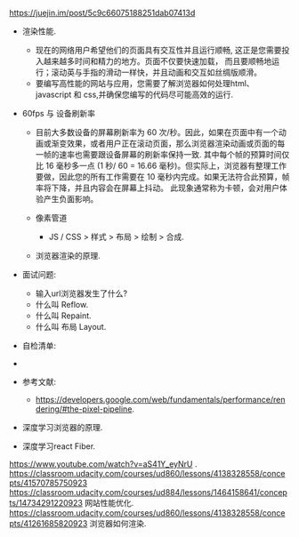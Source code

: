 https://juejin.im/post/5c9c66075188251dab07413d

* 渲染性能.
    * 现在的网络用户希望他们的页面具有交互性并且运行顺畅, 这正是您需要投入越来越多时间和精力的地方。页面不仅要快速加载，
    而且要顺畅地运行；滚动英与手指的滑动一样快，并且动画和交互如丝绸版顺滑。
    * 要编写高性能的网站与应用，您需要了解浏览器如何处理html、javascript 和 css,并确保您编写的代码尽可能高效的运行.

* 60fps 与 设备刷新率
    * 目前大多数设备的屏幕刷新率为 60 次/秒。因此，如果在页面中有一个动画或渐变效果，或者用户正在滚动页面，那么浏览器渲染动画或页面的每一帧的速率也需要跟设备屏幕的刷新率保持一致.
其中每个帧的预算时间仅比 16 毫秒多一点 (1 秒/ 60 = 16.66 毫秒)。但实际上，浏览器有整理工作要做，因此您的所有工作需要在 10 毫秒内完成。如果无法符合此预算，帧率将下降，并且内容会在屏幕上抖动。 此现象通常称为卡顿，会对用户体验产生负面影响。
    * 像素管道
        * JS / CSS > 样式 > 布局 > 绘制 > 合成.

    * 浏览器渲染的原理.
    
* 面试问题:
    * 输入url浏览器发生了什么?
    * 什么叫 Reflow.
    * 什么叫 Repaint.
    * 什么叫 布局 Layout.

* 自检清单:
* 
* 参考文献:
    * https://developers.google.com/web/fundamentals/performance/rendering/#the-pixel-pipeline.
* 深度学习浏览器的原理.
* 深度学习react Fiber.

https://www.youtube.com/watch?v=aS41Y_eyNrU .
https://classroom.udacity.com/courses/ud860/lessons/4138328558/concepts/41570785750923
https://classroom.udacity.com/courses/ud884/lessons/1464158641/concepts/14734291220923   网站性能优化.
https://classroom.udacity.com/courses/ud860/lessons/4138328558/concepts/41261685820923   浏览器如何渲染.